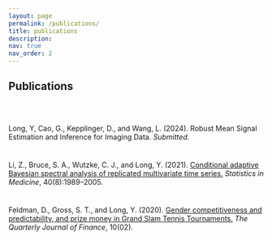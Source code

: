 ```yaml
---
layout: page
permalink: /publications/
title: publications
description: 
nav: true
nav_order: 2
---
```



<h2 class="font-weight-bold" style="color:var(--global-theme-color)">Publications</h2>
<!-- <p style="color:var(--global-text-color)">* denotes equal contribution</p> -->

<div style="height:30px;font-size:1px;">&nbsp;</div>

<!-- <p class="font-weight-bold mb-2">2021</p> -->
<p style="color:var(--global-text-color)"><span class="font-weight-bold" style="color:var(--global-theme-color)">Long, Y</span>, Cao, G., Kepplinger, D., and Wang, L. (2024). <span class="font-weight-bold" style="color:var(--global-theme-color)">Robust Mean Signal Estimation and Inference for Imaging Data.</span> <i>Submitted</i>. </p>

<div style="height:10px;font-size:1px;">&nbsp;</div>

<!-- <p class="font-weight-bold mb-2">2021</p> -->
<p style="color:var(--global-text-color)">Li, Z., Bruce, S. A., Wutzke, C. J., and <span class="font-weight-bold" style="color:var(--global-theme-color)">Long, Y</span>. (2021). <a class="font-weight-bold" href="https://doi.org/10.1002/sim.8884" rel="external nofollow noopener" target="_blank">Conditional adaptive Bayesian spectral analysis of replicated multivariate time series.</a> <i>Statistics in Medicine</i>, 40(8):1989–2005. </p>

<div style="height:10px;font-size:1px;">&nbsp;</div>

<!-- <p class="font-weight-bold mb-2">2020</p> -->
<p style="color:var(--global-text-color)"> Feldman, D., Gross, S. T., and <span class="font-weight-bold" style="color:var(--global-theme-color)">Long, Y</span>. (2020). <a class="font-weight-bold" href="https://doi.org/10.1142/S2010139220500068" rel="external nofollow noopener" target="_blank">Gender competitiveness and predictability, and prize money in Grand Slam Tennis Tournaments.</a> <i>The Quarterly Journal of Finance</i>, 10(02). </p>
